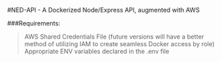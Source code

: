 #NED-API - A Dockerized Node/Express API, augmented with AWS

###Requirements:
> AWS Shared Credentials File (future versions will have a better method of utilizing IAM to create seamless Docker access by role)
> Appropriate ENV variables declared in the .env file